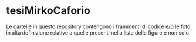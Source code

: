 # tesiMirkoCaforio

Le cartelle in questo repository contengono i frammenti di codice e/o le foto in alta definizione relative a quelle presenti nella lista delle figure e non solo
